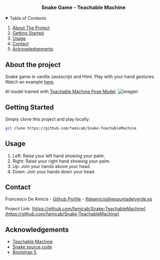 <h3 align="center">Snake Game - Teachable Machine</h3>

<!-- TABLE OF CONTENTS -->
<details open="open">
  <summary>Table of Contents</summary>
  <ol>
    <li>
      <a href="#about-the-project">About The Project</a>
    </li>
    <li>
      <a href="#getting-started">Getting Started</a>
    </li>
    <li><a href="#usage">Usage</a></li>
    <li><a href="#contact">Contact</a></li>
    <li><a href="#acknowledgements">Acknowledgements</a></li>
  </ol>
</details>

<!-- ABOUT THE PROJECT -->
## About the project
Snake game in vanilla Javascript and Html. Play with your hand gestures. Watch an example [here](https://youtu.be/nZCrZGM6c04).

AI model trained with  [Teachable Machine Pose Model](https://teachablemachine.withgoogle.com/).
![imagen](https://user-images.githubusercontent.com/59253125/149827535-09d307b0-dbba-43a7-b314-0cdb04bc7c1a.png)

<!-- GETTING STARTED -->
## Getting Started

Simply clone this project and play locally:
  ```sh
  git clone https://github.com/famicab/Snake-TeachableMachine
  ```
<!-- USAGE EXAMPLES -->
## Usage
1. Left: Raise your left hand showing your palm.
2. Right: Raise your right hand showing your palm.
3. Up: Join your hands above your head.
4. Down: Join your hands down your head.

<!-- CONTACT -->
## Contact

Francesco De Amicis - [Github Profile](https://github.com/famicab) - fldeamicis@iespuntadelverde.es

Project Link: [https://github.com/famicab/Snake-TeachableMachine](https://github.com/famicab/Snake-TeachableMachine)

<!-- ACKNOWLEDGEMENTS -->
## Acknowledgements
* [Teachable Machine](https://teachablemachine.withgoogle.com/)
* [Snake source code](https://github.com/zprima/snake-js-game)
* [Bootstrap 5](https://getbootstrap.com/)
